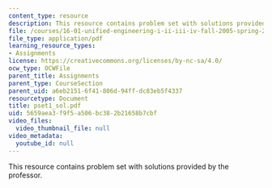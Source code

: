 ```yaml
---
content_type: resource
description: This resource contains problem set with solutions provided by the professor.
file: /courses/16-01-unified-engineering-i-ii-iii-iv-fall-2005-spring-2006/5659aea3f9f5a506bc382b21658b7cbf_pset1_sol.pdf
file_type: application/pdf
learning_resource_types:
- Assignments
license: https://creativecommons.org/licenses/by-nc-sa/4.0/
ocw_type: OCWFile
parent_title: Assignments
parent_type: CourseSection
parent_uid: a6eb2151-6f41-806d-94ff-dc83eb5f4337
resourcetype: Document
title: pset1_sol.pdf
uid: 5659aea3-f9f5-a506-bc38-2b21658b7cbf
video_files:
  video_thumbnail_file: null
video_metadata:
  youtube_id: null
---
```

This resource contains problem set with solutions provided by the professor.